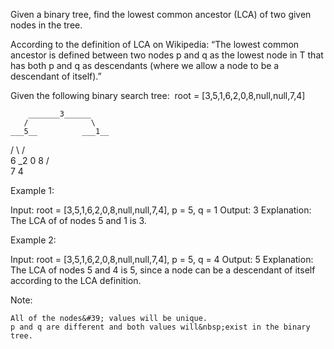 Given a binary tree, find the lowest common ancestor (LCA) of two given nodes in the tree.

According to the definition of LCA on Wikipedia: &ldquo;The lowest common ancestor is defined between two nodes p&nbsp;and q&nbsp;as the lowest node in T that has both p&nbsp;and q&nbsp;as descendants (where we allow a node to be a descendant of itself).&rdquo;

Given the following binary search tree:&nbsp; root =&nbsp;[3,5,1,6,2,0,8,null,null,7,4]


        _______3______
       /              \
    ___5__          ___1__
   /      \        /      \
   6      _2       0       8
         /  \
         7   4


Example 1:


Input: root = [3,5,1,6,2,0,8,null,null,7,4], p = 5, q = 1
Output: 3
Explanation: The LCA of of nodes 5 and 1 is 3.


Example 2:


Input: root = [3,5,1,6,2,0,8,null,null,7,4], p = 5, q = 4
Output: 5
Explanation: The LCA of nodes 5 and 4 is 5, since a node can be a descendant of itself
             according to the LCA definition.

Note:


	All of the nodes&#39; values will be unique.
	p and q are different and both values will&nbsp;exist in the binary tree.

